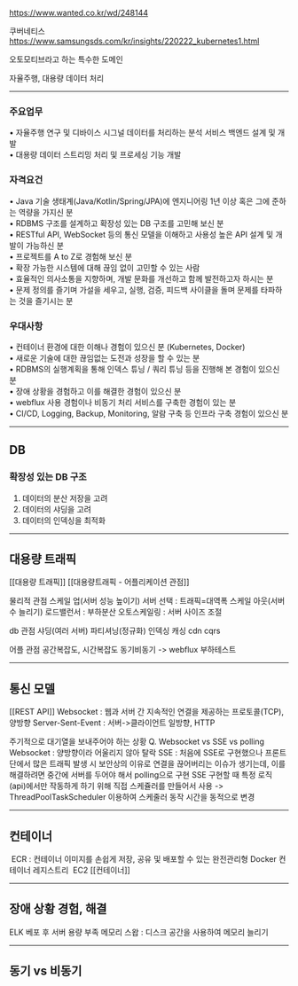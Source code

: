 https://www.wanted.co.kr/wd/248144


쿠버네티스
https://www.samsungsds.com/kr/insights/220222_kubernetes1.html

오토모티브라고 하는 특수한 도메인

자율주행, 대용량 데이터 처리

---
### 주요업무

• 자율주행 연구 및 디바이스 시그널 데이터를 처리하는 분석 서비스 백엔드 설계 및 개발  
• 대용량 데이터 스트리밍 처리 및 프로세싱 기능 개발

### 자격요건

• Java 기술 생태계(Java/Kotlin/Spring/JPA)에 엔지니어링 1년 이상 혹은 그에 준하는 역량을 가지신 분  
• RDBMS 구조를 설계하고 확장성 있는 DB 구조를 고민해 보신 분  
• RESTful API, WebSocket 등의 통신 모델을 이해하고 사용성 높은 API 설계 및 개발이 가능하신 분  
• 프로젝트를 A to Z로 경험해 보신 분  
• 확장 가능한 시스템에 대해 끊임 없이 고민할 수 있는 사람  
• 효율적인 의사소통을 지향하며, 개발 문화를 개선하고 함께 발전하고자 하시는 분  
• 문제 정의를 즐기며 가설을 세우고, 실행, 검증, 피드백 사이클을 돌며 문제를 타파하는 것을 즐기시는 분

### 우대사항
• 컨테이너 환경에 대한 이해나 경험이 있으신 분 (Kubernetes, Docker)  
• 새로운 기술에 대한 끊임없는 도전과 성장을 할 수 있는 분  
• RDBMS의 실행계획을 통해 인덱스 튜닝 / 쿼리 튜닝 등을 진행해 본 경험이 있으신 분  
• 장애 상황을 경험하고 이를 해결한 경험이 있으신 분  
• webflux 사용 경험이나 비동기 처리 서비스를 구축한 경험이 있는 분  
• CI/CD, Logging, Backup, Monitoring, 알람 구축 등 인프라 구축 경험이 있으신 분

---
## DB
### 확장성 있는 DB 구조 
1. 데이터의 분산 저장을 고려
2. 데이터의 샤딩을 고려
3. 데이터의 인덱싱을 최적화

---

## 대용량 트래픽
[[대용량 트래픽]]
[[대용량트래픽 - 어플리케이션 관점]]

물리적 관점
스케일 업(서버 성능 높이기)
서버 선택 : 트래픽=대역폭
스케일 아웃(서버 수 늘리기)
로드밸런서 : 부하분산
오토스케일링 : 서버 사이즈 조절

db 관점
샤딩(여러 서버)
파티셔닝(정규화)
인덱싱
캐싱
cdn
cqrs

어플 관점
공간복잡도, 시간복잡도
동기비동기 -> webflux
부하테스트

---

## 통신 모델
[[REST API]]
Websocket : 웹과 서버 간 지속적인 연결을 제공하는 프로토콜(TCP), 양방향
Server-Sent-Event : 서버->클라이언트 일방향, HTTP

주기적으로 대기열을 보내주어야 하는 상황
Q. Websocket vs SSE vs polling
Websocket : 양방향이라 어울리지 않아 탈락
SSE : 처음에 SSE로 구현했으나 프론트단에서 많은 트래픽 발생 시 보안상의 이유로 연결을 끊어버리는 이슈가 생기는데, 이를 해결하려면 중간에 서버를 두어야 해서 polling으로 구현
SSE 구현할 때 특정 로직(api)에서만 작동하게 하기 위해 직접 스케쥴러를 만들어서 사용 ->
ThreadPoolTaskScheduler 이용하여 스케줄러 동작 시간을 동적으로 변경

---
## 컨테이너
 ECR : 컨테이너 이미지를 손쉽게 저장, 공유 및 배포할 수 있는 완전관리형 Docker 컨테이너 레지스트리
 EC2
[[컨테이너]]

---
## 장애 상황 경험, 해결
ELK 베포 후 서버 용량 부족
메모리 스왑 : 디스크 공간을 사용하여 메모리 늘리기

---
## 동기 vs 비동기
